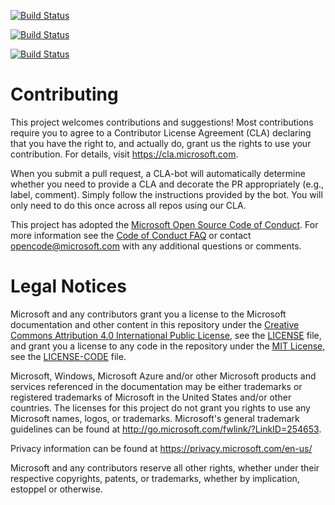 [![Build Status](https://dev.azure.com/traceur70/Space%20Game%20-%20web%20-%20Tests/_apis/build/status/Traceur70.mslearn-tailspin-spacegame-web?branchName=code-coverage)](https://dev.azure.com/traceur70/Space%20Game%20-%20web%20-%20Tests/_apis/build/status/Traceur70.mslearn-tailspin-spacegame-web?branchName=code-coverage)

[![Build Status](https://dev.azure.com/traceur70/Space%20Game%20-%20web%20-%20Tests/_apis/build/status/Traceur70.mslearn-tailspin-spacegame-web?branchName=code-coverage)](https://dev.azure.com/traceur70/Space%20Game%20-%20web%20-%20Tests/_build/latest?definitionId=1&branchName=code-coverage)

[![Build Status](https://dev.azure.com/traceur70/Game%20-%20web%20-%20Pipeline/_apis/build/status/Traceur70.mslearn-tailspin-spacegame-web?branchName=master)](https://dev.azure.com/traceur70/Game%20-%20web%20-%20Pipeline/_build/latest?definitionId=1&branchName=master)
# Contributing

This project welcomes contributions and suggestions!  Most contributions require you to agree to a
Contributor License Agreement (CLA) declaring that you have the right to, and actually do, grant us
the rights to use your contribution. For details, visit https://cla.microsoft.com.

When you submit a pull request, a CLA-bot will automatically determine whether you need to provide
a CLA and decorate the PR appropriately (e.g., label, comment). Simply follow the instructions
provided by the bot. You will only need to do this once across all repos using our CLA.

This project has adopted the [Microsoft Open Source Code of Conduct](https://opensource.microsoft.com/codeofconduct/).
For more information see the [Code of Conduct FAQ](https://opensource.microsoft.com/codeofconduct/faq/) or
contact [opencode@microsoft.com](mailto:opencode@microsoft.com) with any additional questions or comments.

# Legal Notices

Microsoft and any contributors grant you a license to the Microsoft documentation and other content
in this repository under the [Creative Commons Attribution 4.0 International Public License](https://creativecommons.org/licenses/by/4.0/legalcode),
see the [LICENSE](LICENSE) file, and grant you a license to any code in the repository under the [MIT License](https://opensource.org/licenses/MIT), see the
[LICENSE-CODE](LICENSE-CODE) file.

Microsoft, Windows, Microsoft Azure and/or other Microsoft products and services referenced in the documentation
may be either trademarks or registered trademarks of Microsoft in the United States and/or other countries.
The licenses for this project do not grant you rights to use any Microsoft names, logos, or trademarks.
Microsoft's general trademark guidelines can be found at http://go.microsoft.com/fwlink/?LinkID=254653.

Privacy information can be found at https://privacy.microsoft.com/en-us/

Microsoft and any contributors reserve all other rights, whether under their respective copyrights, patents,
or trademarks, whether by implication, estoppel or otherwise.
